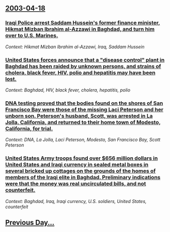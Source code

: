 ## [2003-04-18](/news/2003/04/18/index.md)

### [ Iraqi Police arrest Saddam Hussein's former finance minister, Hikmat Mizban Ibrahim al-Azzawi in Baghdad, and turn him over to U.S. Marines.](/news/2003/04/18/iraqi-police-arrest-saddam-hussein-s-former-finance-minister-hikmat-mizban-ibrahim-al-azzawi-in-baghdad-and-turn-him-over-to-u-s-marines.md)
_Context: Hikmat Mizban Ibrahim al-Azzawi, Iraq, Saddam Hussein_

### [ United States forces announce that a "disease control" plant in Baghdad has been raided by unknown persons, and strains of cholera, black fever, HIV, polio and hepatitis may have been lost.](/news/2003/04/18/united-states-forces-announce-that-a-disease-control-plant-in-baghdad-has-been-raided-by-unknown-persons-and-strains-of-cholera-black-f.md)
_Context: Baghdad, HIV, black fever, cholera, hepatitis, polio_

### [ DNA testing proved that the bodies found on the shores of San Francisco Bay were those of the missing Laci Peterson and her unborn son. Peterson's husband, Scott, was arrested in La Jolla, California, and returned to their home town of Modesto, California, for trial.](/news/2003/04/18/dna-testing-proved-that-the-bodies-found-on-the-shores-of-san-francisco-bay-were-those-of-the-missing-laci-peterson-and-her-unborn-son-pet.md)
_Context: DNA, La Jolla, Laci Peterson, Modesto, San Francisco Bay, Scott Peterson_

### [ United States Army troops found over $656 million dollars in United States and Iraqi currency in sealed metal boxes in several bricked up cottages on the grounds of the homes of members of the Iraqi elite in Baghdad. Preliminary indications were that the money was real uncirculated bills, and not counterfeit.](/news/2003/04/18/united-states-army-troops-found-over-656-million-dollars-in-united-states-and-iraqi-currency-in-sealed-metal-boxes-in-several-bricked-up-c.md)
_Context: Baghdad, Iraq, Iraqi currency, U.S. soldiers, United States, counterfeit_

## [Previous Day...](/news/2003/04/17/index.md)

